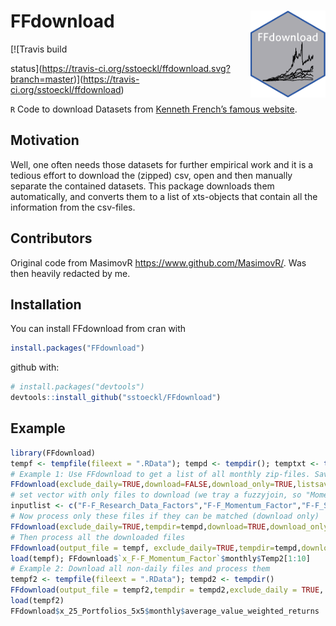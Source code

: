
<!-- README.md is generated from README.Rmd. Please edit that file -->

# FFdownload <a href='https://github.com/sstoeckl/FFdownload'><img src='man/figures/logo.png' align="right" height="139" /></a>

<!-- badges: start --> [![Travis build
status](https://travis-ci.org/sstoeckl/ffdownload.svg?branch=master)](https://travis-ci.org/sstoeckl/ffdownload)
<!-- badges: end -->

`R` Code to download Datasets from [Kenneth French’s famous
website](http://mba.tuck.dartmouth.edu/pages/faculty/ken.french/data_library.html).

## Motivation

Well, one often needs those datasets for further empirical work and it
is a tedious effort to download the (zipped) csv, open and then manually
separate the contained datasets. This package downloads them
automatically, and converts them to a list of xts-objects that contain
all the information from the csv-files.

## Contributors

Original code from MasimovR <https://www.github.com/MasimovR/>. Was then
heavily redacted by me.

## Installation

You can install FFdownload from cran with

``` r
install.packages("FFdownload")
```

github with:

``` r
# install.packages("devtools")
devtools::install_github("sstoeckl/FFdownload")
```

## Example

``` r
library(FFdownload)
tempf <- tempfile(fileext = ".RData"); tempd <- tempdir(); temptxt <- tempfile(fileext = ".txt")
# Example 1: Use FFdownload to get a list of all monthly zip-files. Save that list as temptxt.
FFdownload(exclude_daily=TRUE,download=FALSE,download_only=TRUE,listsave=temptxt)
# set vector with only files to download (we tray a fuzzyjoin, so "Momentum" should be enough to get the Momentum Factor)
inputlist <- c("F-F_Research_Data_Factors","F-F_Momentum_Factor","F-F_ST_Reversal_Factor","F-F_LT_Reversal_Factor")
# Now process only these files if they can be matched (download only)
FFdownload(exclude_daily=TRUE,tempdir=tempd,download=TRUE,download_only=TRUE,inputlist=inputlist)
# Then process all the downloaded files
FFdownload(output_file = tempf, exclude_daily=TRUE,tempdir=tempd,download=FALSE,download_only=FALSE,inputlist=inputlist)
load(tempf); FFdownload$`x_F-F_Momentum_Factor`$monthly$Temp2[1:10]
# Example 2: Download all non-daily files and process them
tempf2 <- tempfile(fileext = ".RData"); tempd2 <- tempdir()
FFdownload(output_file = tempf2,tempdir = tempd2,exclude_daily = TRUE, download = TRUE, download_only=FALSE, listsave=temptxt)
load(tempf2)
FFdownload$x_25_Portfolios_5x5$monthly$average_value_weighted_returns
```
